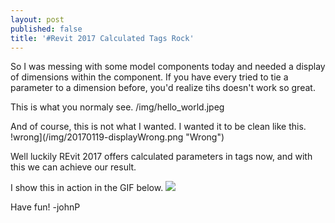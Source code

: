 ```yaml
---
layout: post
published: false
title: '#Revit 2017 Calculated Tags Rock'
---
```

So I was messing with some model components today and needed a display of dimensions within the component. If you have every tried to tie a parameter to a dimension before, you'd realize tihs doesn't work so great.

This is what you normaly see.
/img/hello_world.jpeg

And of course, this is not what I wanted. I wanted it to be clean like this.
!wrong](/img/20170119-displayWrong.png "Wrong")

Well luckily REvit 2017 offers calculated parameters in tags now, and with this we can achieve our result.

I show this in action in the GIF below.
![]({{site.baseurl}}/img/calculatedValuesDisplay.gif)

Have fun!
-johnP
